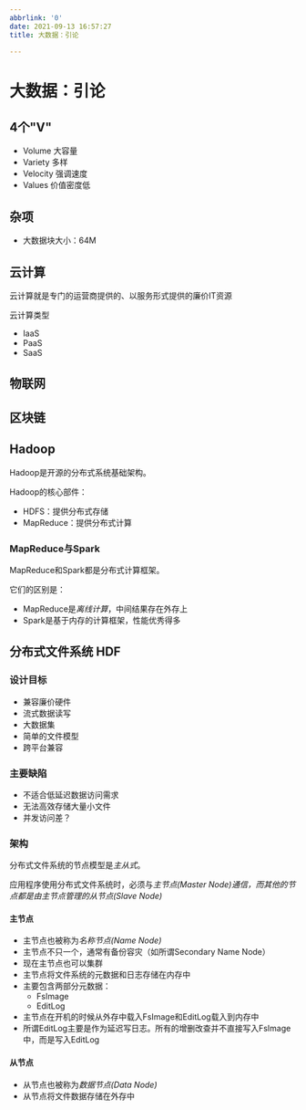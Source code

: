 ```yaml
---
abbrlink: '0'
date: 2021-09-13 16:57:27
title: 大数据：引论

---
```

# 大数据：引论
## 4个"V"
- Volume 大容量
- Variety 多样
- Velocity 强调速度
- Values 价值密度低

## 杂项
- 大数据块大小：64M

## 云计算
云计算就是专门的运营商提供的、以服务形式提供的廉价IT资源

云计算类型
- IaaS
- PaaS
- SaaS

## 物联网

## 区块链

## Hadoop
Hadoop是开源的分布式系统基础架构。

Hadoop的核心部件：
- HDFS：提供分布式存储
- MapReduce：提供分布式计算

### MapReduce与Spark
MapReduce和Spark都是分布式计算框架。

它们的区别是：
- MapReduce是*离线计算*，中间结果存在外存上
- Spark是基于内存的计算框架，性能优秀得多

## 分布式文件系统 HDF

### 设计目标
- 兼容廉价硬件
- 流式数据读写
- 大数据集
- 简单的文件模型
- 跨平台兼容

### 主要缺陷
- 不适合低延迟数据访问需求
- 无法高效存储大量小文件
- 并发访问差？

### 架构
分布式文件系统的节点模型是*主从式*。

应用程序使用分布式文件系统时，必须与*主节点(Master Node)*通信，而其他的节点都是由主节点管理的*从节点(Slave Node)*

#### 主节点
- 主节点也被称为*名称节点(Name Node)*
- 主节点不只一个，通常有备份容灾（如所谓Secondary Name Node）
- 现在主节点也可以集群
- 主节点将文件系统的元数据和日志存储在内存中
- 主要包含两部分元数据：
  - FsImage
  - EditLog
- 主节点在开机的时候从外存中载入FsImage和EditLog载入到内存中
- 所谓EditLog主要是作为延迟写日志。所有的增删改查并不直接写入FsImage中，而是写入EditLog

#### 从节点
- 从节点也被称为*数据节点(Data Node)*
- 从节点将文件数据存储在外存中

